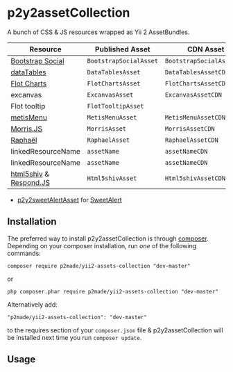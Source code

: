 p2y2assetCollection
===================

A bunch of CSS & JS resources wrapped as Yii 2 AssetBundles.

Resource | Published Asset | CDN Asset
------------ | ------------- | ------------
[Bootstrap Social](https://github.com/lipis/bootstrap-social) | `BootstrapSocialAsset`  | `BootstrapSocialAssetCDN`
[dataTables](http://datatables.net) | `DataTablesAsset`  | `DataTablesAssetCDN`
[Flot Charts](http://www.flotcharts.org) | `FlotChartsAsset`  | `FlotChartsAssetCDN`
excanvas | `ExcanvasAsset`  | `ExcanvasAssetCDN`
Flot tooltip | `FlotTooltipAsset`  |
[metisMenu](https://github.com/onokumus/metisMenu) | `MetisMenuAsset`  | `MetisMenuAssetCDN`
[Morris.JS](http://morrisjs.github.io/morris.js/) | `MorrisAsset`  | `MorrisAssetCDN`
[Raphaël](http://raphaeljs.com) | `RaphaelAsset`  | `RaphaelAssetCDN`
linkedResourceName | `assetName`  | `assetNameCDN`
linkedResourceName | `assetName`  | `assetNameCDN`
[html5shiv](https://github.com/afarkas/html5shiv) & [Respond.JS](https://github.com/scottjehl/Respond) | `Html5shivAsset`  | `Html5shivAssetCDN`


- [p2y2sweetAlertAsset](https://github.com/p2made/p2y2sweetAlertAsset) for [SweetAlert](http://t4t5.github.io/sweetalert/)



Installation
------------

The preferred way to install p2y2assetCollection is through [composer](http://getcomposer.org/download/).
Depending on your composer installation, run *one* of the following commands:


```
composer require p2made/yii2-assets-collection "dev-master"
```

or

```
php composer.phar require p2made/yii2-assets-collection "dev-master"
```

Alternatively add:

```
"p2made/yii2-assets-collection": "dev-master"
```

to the requires section of your `composer.json` file & p2y2assetCollection will be installed next time you run `composer update`.

Usage
-----



